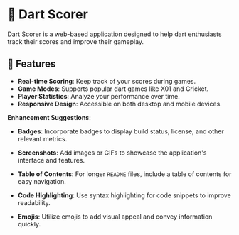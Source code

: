 # 🎯 Dart Scorer

Dart Scorer is a web-based application designed to help dart enthusiasts track their scores and improve their gameplay.

## 🚀 Features

- **Real-time Scoring**: Keep track of your scores during games.
- **Game Modes**: Supports popular dart games like X01 and Cricket.
- **Player Statistics**: Analyze your performance over time.
- **Responsive Design**: Accessible on both desktop and mobile devices.


**Enhancement Suggestions**:

- **Badges**: Incorporate badges to display build status, license, and other relevant metrics.

- **Screenshots**: Add images or GIFs to showcase the application's interface and features.

- **Table of Contents**: For longer `README` files, include a table of contents for easy navigation.

- **Code Highlighting**: Use syntax highlighting for code snippets to improve readability.

- **Emojis**: Utilize emojis to add visual appeal and convey information quickly.


